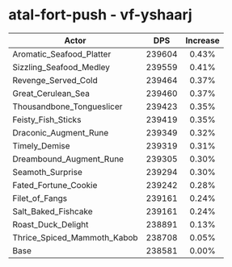 # atal-fort-push - vf-yshaarj
| Actor | DPS | Increase |
|---|:---:|:---:|
|Aromatic_Seafood_Platter|239604|0.43%|
|Sizzling_Seafood_Medley|239559|0.41%|
|Revenge_Served_Cold|239464|0.37%|
|Great_Cerulean_Sea|239460|0.37%|
|Thousandbone_Tongueslicer|239423|0.35%|
|Feisty_Fish_Sticks|239419|0.35%|
|Draconic_Augment_Rune|239349|0.32%|
|Timely_Demise|239319|0.31%|
|Dreambound_Augment_Rune|239305|0.30%|
|Seamoth_Surprise|239294|0.30%|
|Fated_Fortune_Cookie|239242|0.28%|
|Filet_of_Fangs|239161|0.24%|
|Salt_Baked_Fishcake|239161|0.24%|
|Roast_Duck_Delight|238891|0.13%|
|Thrice_Spiced_Mammoth_Kabob|238708|0.05%|
|Base|238581|0.00%|
